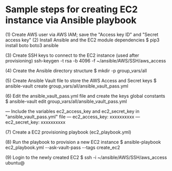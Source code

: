 # Sample steps for creating EC2 instance via Ansible playbook
(1) Create AWS user via AWS IAM; save the "Access key ID" and "Secret access key"
(2) Install Ansible and the EC2 module dependencies
$ pip3 install boto boto3 ansible

(3) Create SSH keys to connect to the EC2 instance (used after provisioning)
ssh-keygen -t rsa -b 4096 -f ~/ansible/AWS/SSH/aws_access

(4) Create the Ansible directory structure
$ mkdir -p group_vars/all

(5) Create Ansible Vault file to store the AWS Access and Secret keys
$ ansible-vault create group_vars/all/ansible_vault_pass.yml

(6) Edit the ansible_vault_pass.yml file and create the keys global constants
$ ansible-vault edit group_vars/all/ansible_vault_pass.yml

— Include the variables ec2_access_key and ec2_secret_key in "ansible_vault_pass.yml" file
—  ec2_access_key: xxxxxxxxxx
—  ec2_secret_key: xxxxxxxxxx

(7) Create a EC2 provisioning playbook (ec2_playbook.yml)

(8) Run the playbook to provision a new EC2 instance
$ ansible-playbook ec2_playbook.yml --ask-vault-pass --tags create_ec2

(9) Login to the newly created EC2
$ ssh -i ~/ansible/AWS/SSH/aws_access ubuntu@<Filled in with EC2 public IP address or Public DNS>
